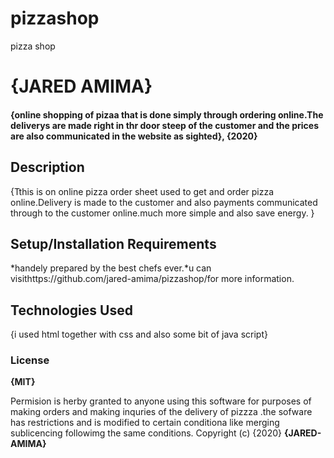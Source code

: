 # pizzashop
pizza shop
# {JARED AMIMA}
#### {online shopping of pizaa that is done simply through ordering online.The deliverys are made right in thr door steep of the customer and the prices are also communicated in the website as sighted}, {2020}
## Description
{Tthis is on online pizza order sheet used to get and order pizza online.Delivery is made to the customer and also payments communicated through to the customer online.much more simple and also save energy. }
## Setup/Installation Requirements
*handely prepared by the best chefs ever.*u can visithttps://github.com/jared-amima/pizzashop/for more information.
## Technologies Used
{i used html together with css and also some bit of java script}
### License
**{MIT}**

Permision is herby granted to anyone using this software for purposes of making orders and making inquries of the delivery of pizzza .the sofware has restrictions and is modified to certain conditiona like merging sublicencing followimg the same conditions.
Copyright (c) {2020} **{JARED-AMIMA}**
  
